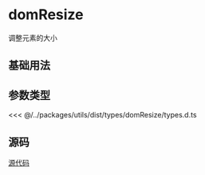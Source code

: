 # domResize

调整元素的大小

## 基础用法

<demo vue="dom-resize/base.vue"/>

## 参数类型

<<< @/../packages/utils/dist/types/domResize/types.d.ts

## 源码

[源代码](https://github.com/nixwai/dom-transform-tool/blob/main/packages/utils/src/domResize/index.ts)
